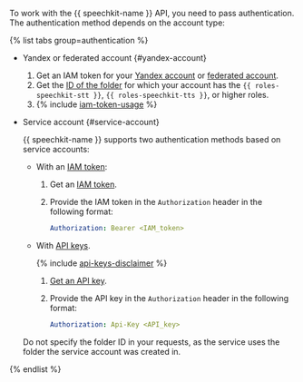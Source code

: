 To work with the {{ speechkit-name }} API, you need to pass authentication. The authentication method depends on the account type:

{% list tabs group=authentication %}

- Yandex or federated account {#yandex-account}

  1. Get an IAM token for your [Yandex account](../../iam/operations/iam-token/create.md) or [federated account](../../iam/operations/iam-token/create-for-federation.md).
  1. Get the [ID of the folder](../../resource-manager/operations/folder/get-id.md) for which your account has the `{{ roles-speechkit-stt }}`, `{{ roles-speechkit-tts }}`, or higher roles.
  1. {% include [iam-token-usage](../iam-token-usage-speechkit-v3.md) %}

- Service account {#service-account}

  {{ speechkit-name }} supports two authentication methods based on service accounts:

   * With an [IAM token](../../iam/concepts/authorization/iam-token.md):

      1. Get an [IAM token](../../iam/operations/iam-token/create-for-sa.md).
      1. Provide the IAM token in the `Authorization` header in the following format:

          ```yaml
          Authorization: Bearer <IAM_token>
          ```

   * With [API keys](../../iam/concepts/authorization/api-key).

     {% include [api-keys-disclaimer](../iam/api-keys-disclaimer.md) %}

      1. [Get an API key](../../iam/operations/authentication/manage-api-keys.md#create-api-key).
      1. Provide the API key in the `Authorization` header in the following format:

          ```yaml
          Authorization: Api-Key <API_key>
          ```

   Do not specify the folder ID in your requests, as the service uses the folder the service account was created in.

{% endlist %}

